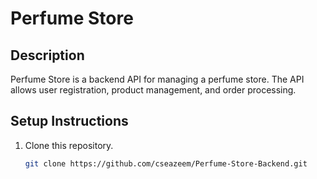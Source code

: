 # Perfume Store

## Description

Perfume Store is a backend API for managing a perfume store. The API allows user registration, product management, and order processing.

## Setup Instructions

1. Clone this repository.
   ```bash
   git clone https://github.com/cseazeem/Perfume-Store-Backend.git
